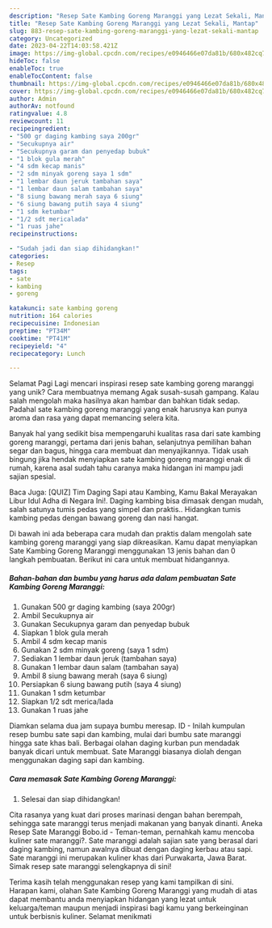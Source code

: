 ```yaml
---
description: "Resep Sate Kambing Goreng Maranggi yang Lezat Sekali, Mantap"
title: "Resep Sate Kambing Goreng Maranggi yang Lezat Sekali, Mantap"
slug: 883-resep-sate-kambing-goreng-maranggi-yang-lezat-sekali-mantap
category: Uncategorized
date: 2023-04-22T14:03:58.421Z
image: https://img-global.cpcdn.com/recipes/e0946466e07da81b/680x482cq70/sate-kambing-goreng-maranggi-foto-resep-utama.jpg
hideToc: false
enableToc: true
enableTocContent: false
thumbnail: https://img-global.cpcdn.com/recipes/e0946466e07da81b/680x482cq70/sate-kambing-goreng-maranggi-foto-resep-utama.jpg
cover: https://img-global.cpcdn.com/recipes/e0946466e07da81b/680x482cq70/sate-kambing-goreng-maranggi-foto-resep-utama.jpg
author: Admin
authorAv: notfound
ratingvalue: 4.8
reviewcount: 11
recipeingredient:
- "500 gr daging kambing saya 200gr"
- "Secukupnya air"
- "Secukupnya garam dan penyedap bubuk"
- "1 blok gula merah"
- "4 sdm kecap manis"
- "2 sdm minyak goreng saya 1 sdm"
- "1 lembar daun jeruk tambahan saya"
- "1 lembar daun salam tambahan saya"
- "8 siung bawang merah saya 6 siung"
- "6 siung bawang putih saya 4 siung"
- "1 sdm ketumbar"
- "1/2 sdt mericalada"
- "1 ruas jahe"
recipeinstructions:

- "Sudah jadi dan siap dihidangkan!"
categories:
- Resep
tags:
- sate
- kambing
- goreng

katakunci: sate kambing goreng 
nutrition: 164 calories
recipecuisine: Indonesian
preptime: "PT34M"
cooktime: "PT41M"
recipeyield: "4"
recipecategory: Lunch

---
```



Selamat Pagi Lagi mencari inspirasi resep sate kambing goreng maranggi yang unik? Cara membuatnya memang Agak susah-susah gampang. Kalau salah mengolah maka hasilnya akan hambar dan bahkan tidak sedap. Padahal sate kambing goreng maranggi yang enak harusnya kan punya aroma dan rasa yang dapat memancing selera kita.


Banyak hal yang sedikit bisa mempengaruhi kualitas rasa dari sate kambing goreng maranggi, pertama dari jenis bahan, selanjutnya pemilihan bahan segar dan bagus, hingga cara membuat dan menyajikannya. Tidak usah bingung jika hendak menyiapkan sate kambing goreng maranggi enak di rumah, karena asal sudah tahu caranya maka hidangan ini mampu jadi sajian spesial.

Baca Juga: [QUIZ] Tim Daging Sapi atau Kambing, Kamu Bakal Merayakan Libur Idul Adha di Negara Ini!. Daging kambing bisa dimasak dengan mudah, salah satunya tumis pedas yang simpel dan praktis.. Hidangkan tumis kambing pedas dengan bawang goreng dan nasi hangat.


Di bawah ini ada beberapa cara mudah dan praktis dalam mengolah sate kambing goreng maranggi yang siap dikreasikan. Kamu dapat menyiapkan Sate Kambing Goreng Maranggi menggunakan 13 jenis bahan dan 0 langkah pembuatan. Berikut ini cara untuk membuat hidangannya.

<!--inarticleads1-->

##### Bahan-bahan dan bumbu yang harus ada dalam pembuatan Sate Kambing Goreng Maranggi:

1. Gunakan 500 gr daging kambing (saya 200gr)
1. Ambil Secukupnya air
1. Gunakan Secukupnya garam dan penyedap bubuk
1. Siapkan 1 blok gula merah
1. Ambil 4 sdm kecap manis
1. Gunakan 2 sdm minyak goreng (saya 1 sdm)
1. Sediakan 1 lembar daun jeruk (tambahan saya)
1. Gunakan 1 lembar daun salam (tambahan saya)
1. Ambil 8 siung bawang merah (saya 6 siung)
1. Persiapkan 6 siung bawang putih (saya 4 siung)
1. Gunakan 1 sdm ketumbar
1. Siapkan 1/2 sdt merica/lada
1. Gunakan 1 ruas jahe


Diamkan selama dua jam supaya bumbu meresap. ID - Inilah kumpulan resep bumbu sate sapi dan kambing, mulai dari bumbu sate maranggi hingga sate khas bali. Berbagai olahan daging kurban pun mendadak banyak dicari untuk membuat. Sate Maranggi biasanya diolah dengan menggunakan daging sapi dan kambing. 

<!--inarticleads2-->

##### Cara memasak Sate Kambing Goreng Maranggi:


1. Selesai dan siap dihidangkan!

Cita rasanya yang kuat dari proses marinasi dengan bahan berempah, sehingga sate maranggi terus menjadi makanan yang banyak dinanti. Aneka Resep Sate Maranggi Bobo.id - Teman-teman, pernahkah kamu mencoba kuliner sate maranggi?. Sate maranggi adalah sajian sate yang berasal dari daging kambing, namun awalnya dibuat dengan daging kerbau atau sapi. Sate maranggi ini merupakan kuliner khas dari Purwakarta, Jawa Barat. Simak resep sate maranggi selengkapnya di sini! 

Terima kasih telah menggunakan resep yang kami tampilkan di sini. Harapan kami, olahan Sate Kambing Goreng Maranggi yang mudah di atas dapat membantu anda menyiapkan hidangan yang lezat untuk keluarga/teman maupun menjadi inspirasi bagi kamu yang berkeinginan untuk berbisnis kuliner. Selamat menikmati
